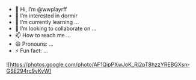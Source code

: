 - 👋 Hi, I’m @wwplayrff
- 👀 I’m interested in dormir
- 🌱 I’m currently learning ...
- 💞️ I’m looking to collaborate on ...
- 📫 How to reach me ...
- 😄 Pronouns: ...
- ⚡ Fun fact: ...

<!---
wwplayrff/wwplayrff is a ✨ special ✨ repository because its `README.md` (this file) appears on your GitHub profile.
You can click the Preview link to take a look at your changes.
--->
![https://photos.google.com/photo/AF1QipPXwJoK_Rj2pT8hzzYREBGXsn-GSE294rc9vKvW]

